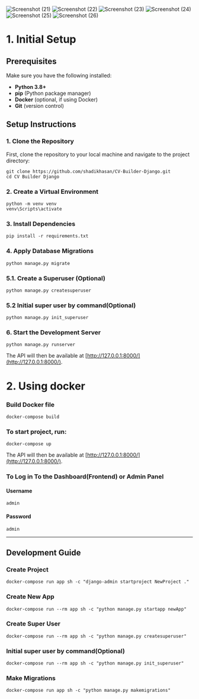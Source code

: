 
![Screenshot (21)](https://github.com/user-attachments/assets/a03346e8-76e3-4e42-96d8-38e3edf90f84)
![Screenshot (22)](https://github.com/user-attachments/assets/82f3dd3f-c78c-45f3-94c4-ad63f76b8ac9)
![Screenshot (23)](https://github.com/user-attachments/assets/ab887227-3ddb-4d66-aa7f-6a8f2df2bb8c)
![Screenshot (24)](https://github.com/user-attachments/assets/c3d6ac0b-ebd4-4d67-ae9c-0fd9d8af44f2)
![Screenshot (25)](https://github.com/user-attachments/assets/e6131761-45f0-49c3-b1a0-79d61ae99ab7)
![Screenshot (26)](https://github.com/user-attachments/assets/480e3a08-001b-4b66-9bab-36b27d4da2cd)

# 1. Initial Setup

## Prerequisites

Make sure you have the following installed:

- **Python 3.8+**
- **pip** (Python package manager)
- **Docker** (optional, if using Docker)
- **Git** (version control)

## Setup Instructions

### 1. Clone the Repository

First, clone the repository to your local machine and navigate to the project directory:

```
git clone https://github.com/shadikhasan/CV-Builder-Django.git
cd CV Builder Django
```

### 2. Create a Virtual Environment

```
python -m venv venv
venv\Scripts\activate
```

### 3. Install Dependencies

```
pip install -r requirements.txt
```

### 4. Apply Database Migrations

```
python manage.py migrate
```

### 5.1. Create a Superuser (Optional)

```
python manage.py createsuperuser
```

### 5.2 Initial super user by command(Optional)

```
python manage.py init_superuser
```

### 6. Start the Development Server

```
python manage.py runserver
```

The API will then be available at [http://127.0.0.1:8000/](http://127.0.0.1:8000/).

# 2. Using docker

### Build Docker file

```
docker-compose build
```

### To start project, run:

```
docker-compose up
```

The API will then be available at [http://127.0.0.1:8000/](http://127.0.0.1:8000/).

### To Log in To the Dashboard(Frontend) or Admin Panel

#### Username

```
admin
```

#### Password

```
admin
```

---

## Development Guide

### Create Project

```
docker-compose run app sh -c "django-admin startproject NewProject ."
```

### Create New App

```
docker-compose run --rm app sh -c "python manage.py startapp newApp"
```

### Create Super User

```
docker-compose run --rm app sh -c "python manage.py createsuperuser"
```

### Initial super user by command(Optional)

```
docker-compose run --rm app sh -c "python manage.py init_superuser"
```

### Make Migrations

```
docker-compose run app sh -c "python manage.py makemigrations"
```
